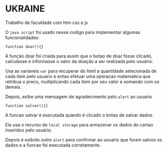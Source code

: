 # UKRAINE
Trabalho de faculdade com htm css e js

O `java script` foi usado nesse codigo para implementar algumas funcionalidades:

``` 
function doar(){}
```
A função doar foi criada para assim que o botao de doar fosse clicado, calculasse e informasse o valor da doação a ser realizada pelo usuário.

Usa as variaveis `var` para recuperar do html a quantidade selecionada de cada item pelo usuario e entao efetuar uma operacao matematica que retribua o preco, 
multiplicando cada item por seu valor e somando com os demais.

Depois, exibe uma mensagem de agradecimento pelo `alert` ao usuario


``` 
function salvar(){}
```
A funcao salvar é executada quando é clicado o botao de salvar dados.

Ela usa o recurso de `local storage` para armazenar os dados do cartao inseridos pelo usuário.

Depois é exibido outro `alert` para confirmar ao usuario que foram salvos os dados e a funcao foi executada corretamente.
